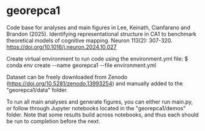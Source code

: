 # georepca1
Code base for analyses and main figures in Lee, Keinath, Cianfarano and Brandon (2025). Identifying representational structure in CA1 to benchmark theoretical models of cognitive mapping. Neuron 113(2): 307-320. https://doi.org/10.1016/j.neuron.2024.10.027


Create virtual environment to run code using the environment.yml file: $ conda env create --name georepca1 --file environment.yml

Dataset can be freely downloaded from Zenodo (https://doi.org/10.5281/zenodo.13993254) and manually added to the "georepca1/data" folder.

To run all main analyses and generate figures, you can either run main.py, or follow through Jupyter notebooks located in the "georepca1/demos" folder.
Note that some results build across notebooks, and thus each should be run to completion before the next.
